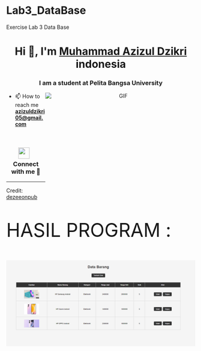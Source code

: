 # Lab3_DataBase
Exercise Lab 3 Data Base
<h1 align="center">Hi 👋, I'm <a href="https://100rabhcsmc.github.io/Me.io/" target="blank">
Muhammad Azizul Dzikri</a> indonesia</h1>
<h3 align="center">I am a student at Pelita Bangsa University </h3>




<a target="_blank" align="center">
  <img align="right" top="500" height="300" width="400" alt="GIF" src="https://media.giphy.com/media/SWoSkN6DxTszqIKEqv/giphy.gif">
</a>

- 📫 How to reach me **azizuldzikri05@gmail.com**

<br/>
<h3 align="center" > <img src="https://media.giphy.com/media/iY8CRBdQXODJSCERIr/giphy.gif" width="30" height="30" style="margin-right: 10px;">Connect with me 🤝 </h3>





---

Credit: [dezeeonpub](https://github.com/dezeeonpub)









<p style="font-size: 50px;">HASIL PROGRAM : </p>



<img src="Ressult.PNG" alt="Alt text" title="ressult">
